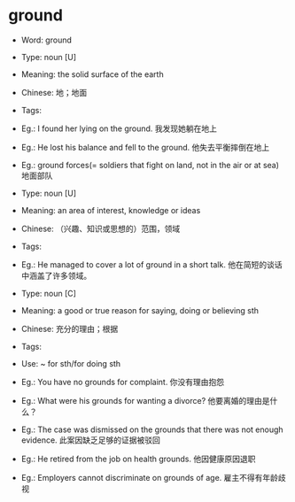 # ground

- Word: ground

- Type: noun [U]
- Meaning: the solid surface of the earth
- Chinese: 地；地面
- Tags: 
- Eg.: I found her lying on the ground. 我发现她躺在地上
- Eg.: He lost his balance and fell to the ground. 他失去平衡摔倒在地上
- Eg.: ground forces(= soldiers that fight on land, not in the air or at sea) 地面部队

- Type: noun [U]
- Meaning: an area of interest, knowledge or ideas
- Chinese: （兴趣、知识或思想的）范围，领域
- Tags: 
- Eg.: He managed to cover a lot of ground in a short talk. 他在简短的谈话中涵盖了许多领域。

- Type: noun [C]
- Meaning: a good or true reason for saying, doing or believing sth
- Chinese: 充分的理由；根据
- Tags: 
- Use: ~ for sth/for doing sth
- Eg.: You have no grounds for complaint. 你没有理由抱怨
- Eg.: What were his grounds for wanting a divorce? 他要离婚的理由是什么？
- Eg.: The case was dismissed on the grounds that there was not enough evidence. 此案因缺乏足够的证据被驳回
- Eg.: He retired from the job on health grounds. 他因健康原因退职
- Eg.: Employers cannot discriminate on grounds of age. 雇主不得有年龄歧视

